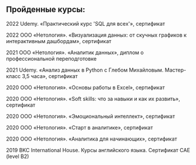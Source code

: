 ## Пройденные курсы:

2022 Udemy. «Практический курс 'SQL для всех'», сертификат 

2022 ООО «Нетология». «Визуализация данных: от скучных графиков к интерактивным дашбордам», сертификат 

2021 ООО «Нетология». «Аналитик данных», диплом о профессиональной переподготовке 

2021 Udemy. «Анализ данных в Python с Глебом Михайловым. Мастер-класс 3,5 часа», сертификат 

2020 ООО «Нетология». «Основы работы в Excel», сертификат 

2020 ООО «Нетология». «Soft skills: что за навыки и как их развить», сертификат 

2020 ООО «Нетология». «Эмоциональный интеллект», сертификат 

2020 ООО «Нетология». «Старт в аналитике», сертификат 

2020 ООО «Нетология». «Аналитика для начинающих», сертификат 

2019 BKC International House. Курсы английского языка. Сертификат CAE (level B2) 
